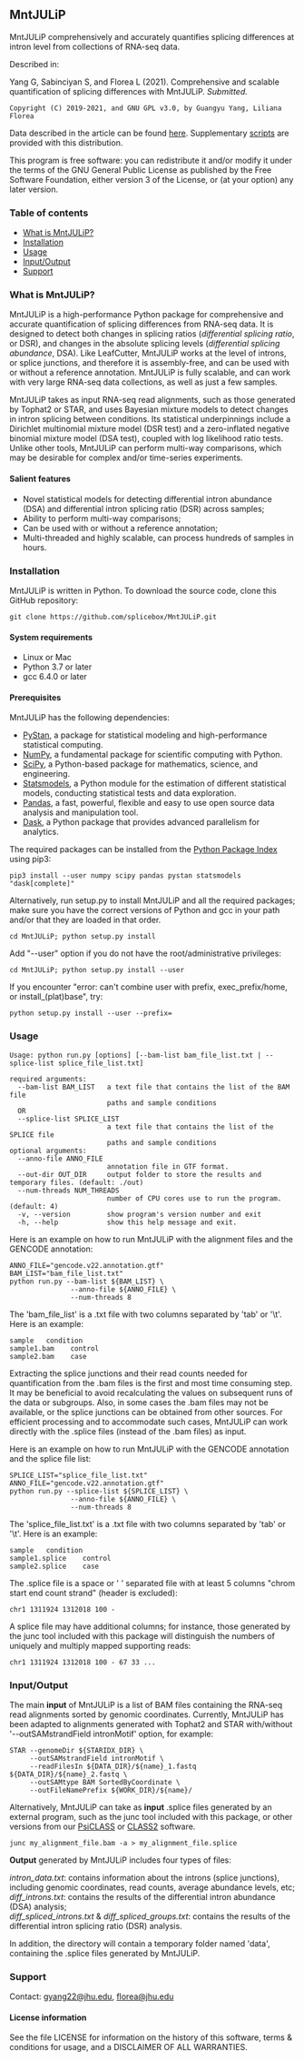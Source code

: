 ## MntJULiP ##

MntJULiP comprehensively and accurately quantifies splicing differences at intron level from collections of RNA-seq data. 

Described in:

Yang G, Sabinciyan S, and Florea L (2021). Comprehensive and scalable quantification of splicing differences with MntJULiP. *Submitted.* 

```
Copyright (C) 2019-2021, and GNU GPL v3.0, by Guangyu Yang, Liliana Florea
```

Data described in the article can be found [here](http://ccb.jhu.edu/software/MntJULiP/). Supplementary [scripts](https://github.com/splicebox/MntJULiP/blob/master/MntJULiP_scripts.tar.gz) are provided with this distribution. 

This program is free software: you can redistribute it and/or modify it under the terms of the GNU General Public License as published by the Free Software Foundation, either version 3 of the License, or (at your option) any later version.  

### <a name="table-of-contents"></a> Table of contents
- [What is MntJULiP?](#what-is-mntjulip)
- [Installation](#installation)
- [Usage](#usage)
- [Input/Output](#inputoutput)
- [Support](#support)

### <a name="what-is-mntjulip"></a> What is MntJULiP?
MntJULiP is a high-performance Python package for comprehensive and accurate quantification of splicing differences from RNA-seq data. It is designed to detect both changes in splicing ratios (*differential splicing ratio*, or DSR), and changes in the absolute splicing levels (*differential splicing abundance*, DSA). Like LeafCutter, MntJULiP works at the level of introns, or splice junctions, and therefore it is assembly-free, and can be used with or without a reference annotation. MntJULiP is fully scalable, and can work with very large RNA-seq data collections, as well as just a few samples.


MntJULiP takes as input RNA-seq read alignments, such as those generated by Tophat2 or STAR, and uses Bayesian mixture models to detect changes in intron splicing between conditions. Its statistical underpinnings include a Dirichlet multinomial mixture model (DSR test) and a zero-inflated negative binomial mixture model (DSA test), coupled with log likelihood ratio tests. Unlike other tools, MntJULiP can perform multi-way comparisons, which may be desirable for complex and/or time-series experiments.

#### Salient features  
- Novel statistical models for detecting differential intron abundance (DSA) and differential intron splicing ratio (DSR) across samples;
- Ability to perform multi-way comparisons;  
- Can be used with or without a reference annotation;  
- Multi-threaded and highly scalable, can process hundreds of samples in hours.

### <a name="installation"></a> Installation
MntJULiP is written in Python. To download the source code, clone this GitHub repository:

```
git clone https://github.com/splicebox/MntJULiP.git
```

#### System requirements
* Linux or Mac  
* Python 3.7 or later
* gcc 6.4.0 or later

#### Prerequisites
MntJULiP has the following dependencies:
* [PyStan](https://pystan.readthedocs.io/), a package for statistical modeling and high-performance statistical computing.  
* [NumPy](https://numpy.org/), a fundamental package for scientific computing with Python.    
* [SciPy](https://www.scipy.org/), a Python-based package for mathematics, science, and engineering.  
* [Statsmodels](https://www.statsmodels.org/), a Python module for the estimation of different statistical models, conducting statistical tests and data exploration.  
* [Pandas](https://pandas.pydata.org/), a fast, powerful, flexible and easy to use open source data analysis and manipulation tool.  
* [Dask](https://dask.org/), a Python package that provides advanced parallelism for analytics.  

The required packages can be installed from the [Python Package Index](https://pypi.org/) using pip3:
```
pip3 install --user numpy scipy pandas pystan statsmodels "dask[complete]"
```

Alternatively, run setup.py to install MntJULiP and all the required packages; make sure you have the correct versions of Python and gcc in your path and/or that they are loaded in that order. 
```
cd MntJULiP; python setup.py install
```
Add "--user" option if you do not have the root/administrative privileges:
```
cd MntJULiP; python setup.py install --user
```
If you encounter "error: can't combine user with prefix, exec_prefix/home, or install_(plat)base", try:
```
python setup.py install --user --prefix=
```

### <a name="usage"></a> Usage
```
Usage: python run.py [options] [--bam-list bam_file_list.txt | --splice-list splice_file_list.txt]

required arguments:
  --bam-list BAM_LIST   a text file that contains the list of the BAM file
                        paths and sample conditions
  OR
  --splice-list SPLICE_LIST
                        a text file that contains the list of the SPLICE file
                        paths and sample conditions
optional arguments:
  --anno-file ANNO_FILE
                        annotation file in GTF format.
  --out-dir OUT_DIR     output folder to store the results and temporary files. (default: ./out)
  --num-threads NUM_THREADS
                        number of CPU cores use to run the program. (default: 4)
  -v, --version         show program's version number and exit
  -h, --help            show this help message and exit.
```

Here is an example on how to run MntJULiP with the alignment files and the GENCODE annotation:
```
ANNO_FILE="gencode.v22.annotation.gtf"
BAM_LIST="bam_file_list.txt"
python run.py --bam-list ${BAM_LIST} \
               --anno-file ${ANNO_FILE} \
               --num-threads 8           
```

The 'bam_file_list' is a .txt file with two columns separated by 'tab' or '\t'. Here is an example:
```
sample   condition
sample1.bam    control
sample2.bam    case
```

Extracting the splice junctions and their read counts needed for quantification from the .bam files is the first and most time consuming step. It may be beneficial to avoid recalculating the values on subsequent runs of the data or subgroups. Also, in some cases the .bam files may not be available, or the splice junctions can be obtained from other sources. For efficient processing and to accommodate such cases, MntJULiP can work directly with the .splice files (instead of the .bam files) as input.

Here is an example on how to run MntJULiP with the GENCODE annotation and the splice file list:
```
SPLICE_LIST="splice_file_list.txt"
ANNO_FILE="gencode.v22.annotation.gtf"
python run.py --splice-list ${SPLICE_LIST} \
               --anno-file ${ANNO_FILE} \
               --num-threads 8 
```
The 'splice_file_list.txt' is a .txt file with two columns separated by 'tab' or '\t'. Here is an example:
```
sample   condition
sample1.splice    control
sample2.splice    case
```
The .splice file is a space or ' ' separated file with at least 5 columns "chrom start end count strand" (header is excluded):
```
chr1 1311924 1312018 100 -
```
A splice file may have additional columns; for instance, those generated by the junc tool included with this package will distinguish the numbers of uniquely and multiply mapped supporting reads:
```
chr1 1311924 1312018 100 - 67 33 ...
```

### <a name="inputoutput"></a> Input/Output
The main **input** of MntJULiP is a list of BAM files containing the RNA-seq read alignments sorted by genomic coordinates. Currently, MntJULiP has been adapted to alignments generated with Tophat2 and STAR with/without '--outSAMstrandField intronMotif' option, for example:
```
STAR --genomeDir ${STARIDX_DIR} \
     --outSAMstrandField intronMotif \
     --readFilesIn ${DATA_DIR}/${name}_1.fastq ${DATA_DIR}/${name}_2.fastq \
     --outSAMtype BAM SortedByCoordinate \
     --outFileNamePrefix ${WORK_DIR}/${name}/
```

Alternatively, MntJULiP can take as **input** .splice files generated by an external program, such as the junc tool included with this package, or other versions from our [PsiCLASS](https://github.com/splicebox/PsiCLASS) or [CLASS2](https://sourceforge.net/p/splicebox/wiki/Home/) software.
```
junc my_alignment_file.bam -a > my_alignment_file.splice
```

**Output** generated by MntJULiP includes four types of files:

*intron_data.txt*: contains information about the introns (splice junctions), including genomic coordinates, read counts, average abundance levels, etc;  
*diff_introns.txt*: contains the results of the differential intron abundance (DSA) analysis;  
*diff_spliced_introns.txt* & *diff_spliced_groups.txt*: contains the results of the differential intron splicing ratio (DSR) analysis.  

In addition, the directory will contain a temporary folder named 'data', containing the .splice files generated by MntJULiP.

### <a name="support"></a> Support
Contact: gyang22@jhu.edu, florea@jhu.edu  

#### License information
See the file LICENSE for information on the history of this software, terms
& conditions for usage, and a DISCLAIMER OF ALL WARRANTIES.
